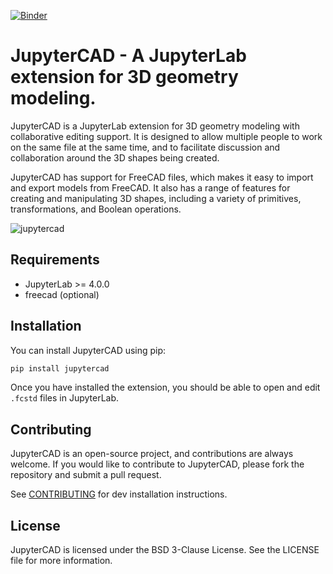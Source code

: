 [![Binder](https://mybinder.org/badge_logo.svg)](https://mybinder.org/v2/gh/QuantStack/jupytercad/main?labpath=lab)

# JupyterCAD - A JupyterLab extension for 3D geometry modeling.

JupyterCAD is a JupyterLab extension for 3D geometry modeling with collaborative editing support. It is designed to allow multiple people to work on the same file at the same time, and to facilitate discussion and collaboration around the 3D shapes being created.

JupyterCAD has support for FreeCAD files, which makes it easy to import and export models from FreeCAD. It also has a range of features for creating and manipulating 3D shapes, including a variety of primitives, transformations, and Boolean operations.

![jupytercad](./jupytercad-screenshot.png)

## Requirements

- JupyterLab >= 4.0.0
- freecad (optional)

## Installation

You can install JupyterCAD using pip:

```bash
pip install jupytercad
```

Once you have installed the extension, you should be able to open and edit `.fcstd` files in JupyterLab.

## Contributing

JupyterCAD is an open-source project, and contributions are always welcome. If you would like to contribute to JupyterCAD, please fork the repository and submit a pull request.

See [CONTRIBUTING](CONTRIBUTING.md) for dev installation instructions.

## License

JupyterCAD is licensed under the BSD 3-Clause License. See the LICENSE file for more information.
